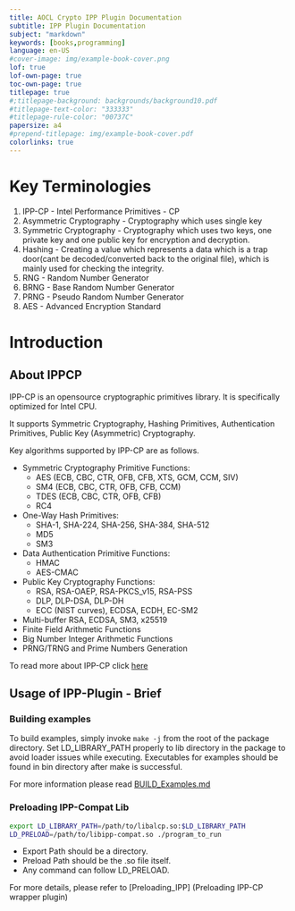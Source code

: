 ```yaml
---
title: AOCL Crypto IPP Plugin Documentation
subtitle: IPP Plugin Documentation
subject: "markdown"
keywords: [books,programming]
language: en-US
#cover-image: img/example-book-cover.png
lof: true
lof-own-page: true
toc-own-page: true
titlepage: true
#;titlepage-background: backgrounds/background10.pdf
#titlepage-text-color: "333333"
#titlepage-rule-color: "00737C"
papersize: a4
#prepend-titlepage: img/example-book-cover.pdf
colorlinks: true
---
```


# Key Terminologies

1) IPP-CP - Intel Performance Primitives - CP
2) Asymmetric Cryptography - Cryptography which uses single key
3) Symmetric Cryptography  - Cryptography which uses two keys, one private key and one public key for encryption and decryption.
4) Hashing - Creating a value which represents a data which is a trap door(cant be decoded/converted back to the original file), which is mainly used for checking the integrity.
5) RNG - Random Number Generator
6) BRNG - Base Random Number Generator
7) PRNG - Pseudo Random Number Generator
8) AES - Advanced Encryption Standard

# Introduction

## About IPPCP

IPP-CP is an opensource cryptographic primitives library. It is specifically optimized for Intel CPU. 

It supports Symmetric Cryptography, Hashing Primitives, Authentication Primitives, Public Key (Asymmetric) Cryptography. 

Key algorithms supported by IPP-CP are as follows.

- Symmetric Cryptography Primitive Functions:
  - AES (ECB, CBC, CTR, OFB, CFB, XTS, GCM, CCM, SIV)
  - SM4 (ECB, CBC, CTR, OFB, CFB, CCM)
  - TDES (ECB, CBC, CTR, OFB, CFB)
  - RC4
- One-Way Hash Primitives:
  - SHA-1, SHA-224, SHA-256, SHA-384, SHA-512
  - MD5
  - SM3
- Data Authentication Primitive Functions:
  - HMAC
  - AES-CMAC
- Public Key Cryptography Functions:
  - RSA, RSA-OAEP, RSA-PKCS_v15, RSA-PSS
  - DLP, DLP-DSA, DLP-DH
  - ECC (NIST curves), ECDSA, ECDH, EC-SM2
- Multi-buffer RSA, ECDSA, SM3, x25519
- Finite Field Arithmetic Functions
- Big Number Integer Arithmetic Functions
- PRNG/TRNG and Prime Numbers Generation

To read more about IPP-CP click [here](https://github.com/intel/cryptography-primitives/blob/develop/README.md)


## Usage of IPP-Plugin - Brief

### Building examples 

To build examples, simply invoke ```make -j``` from the root of the package directory. 
Set LD_LIBRARY_PATH properly to lib directory in the package to avoid loader issues while executing. 
Executables for examples should be found in bin directory after make is successful.  

For more information please read [BUILD_Examples.md](../../examples/BUILD_Examples.md) 

### Preloading IPP-Compat Lib 

``` bash
export LD_LIBRARY_PATH=/path/to/libalcp.so:$LD_LIBRARY_PATH 
LD_PRELOAD=/path/to/libipp-compat.so ./program_to_run 
```

* Export Path should be a directory. 
* Preload Path should be the .so file itself.
* Any command can follow LD_PRELOAD.

For more details, please refer to [Preloading_IPP] (Preloading IPP-CP wrapper plugin)

